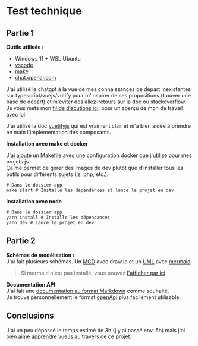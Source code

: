
# Test technique

## Partie 1

__Outils utilisés :__

- Windows 11 + WSL Ubuntu
- [vscode](https://code.visualstudio.com/)
- [make](https://www.gnu.org/software/make/)
- [chat.openai.com](chat.openai.com)

J'ai utilisé le chatgpt à la vue de mes connaissances de départ inexistantes sur typescript/vuejs/vutify pour m'inspirer de ses propositions (trouver une base de départ) et m'éviter des allez-retours sur la doc ou stackoverflow. Je vous mets mon [fil de discutions ici](chat.openai.com.md), pour un aperçu de mon de travail avec lui.  

J'ai utilisé la doc [vuetifyjs](vuetifyjs.com) qui est vraiment clair et m'a bien aidée à prendre en main l'implémentation des composants.

__Installation avec make et docker__

J'ai ajouté un Makefile avec une configuration docker que j'utilise pour mes projets js.  
Ça me permet de gérer des images de dev plutôt que d'installer tous les outils pour différents sujets (js, php, etc.).  

```shell
# Dans le dossier app 
make start # Installe les dépendances et lance le projet en dev
```

__Installation avec node__

```shell
# Dans le dossier app
yarn install # Installe les dépendances
yarn dev # Lance le projet en dev
```

## Partie 2

__Schémas de modélisation :__  
J'ai fait plusieurs schémas. Un [MCD](model/mcd.drawio.png) avec draw.io et un [UML](model/uml.mermaid.md) avec [mermaid](mermaid.js.org).  
> Si mermaid n'est pas installé, vous pouvez [l'afficher par ici](https://mermaid.live/edit#pako:eNqVkT1uwzAMha8icExtI1k9dOoNmkxRBtaiXaGyHEjUEBi-S9eewxcr_ROkQFu04UQ-vKePknqoOkNQQuUwxieLTcBWeyV1iBSUhp0GleeP0m2LYiPDHuOb-svSrI7FfNV_Mc3s-bB-EabKrWdlzU14iBysb5THlhZ1-BqfSP-JO3wh912OjJyiOmpgCq314wdpyGTb8V3VaINMpx-pzZ3QATJoBYHWyLPPYWG-klwKSmkN1Zgca9B-smLi7vniKyg5JMognQ0yrR8FZY0u0vAJmKmFEQ).

__Documentation API__  
J'ai fait une [documentation au format Markdown](model/api.md) comme souhaité.  
Je trouve personnellement le format [openApi](https://www.openapis.org/) plus facilement utilisable.

## Conclusions 
J'ai un peu dépassé le temps estimé de 3h (j'y ai passé env. 5h) mais j'ai bien aimé apprendre vueJs au travers de ce projet.